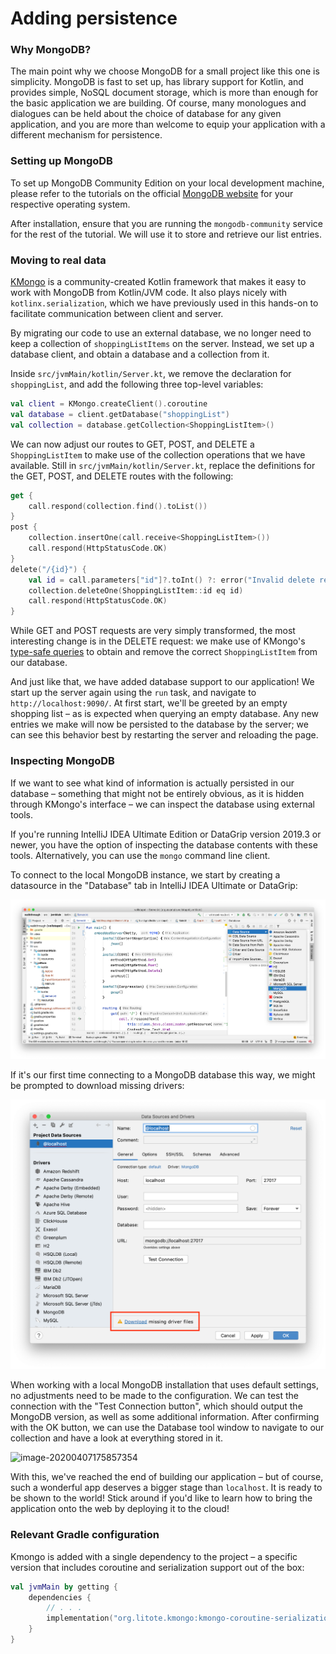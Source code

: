 # Adding persistence

### Why MongoDB?

The main point why we choose MongoDB for a small project like this one is simplicity. MongoDB is fast to set up, has library support for Kotlin, and provides simple, NoSQL document storage, which is more than enough for the basic application we are building. Of course, many monologues and dialogues can be held about the choice of database for any given application, and you are more than welcome to equip your application with a different mechanism for persistence.

### Setting up MongoDB

To set up MongoDB Community Edition on your local development machine, please refer to the tutorials on the official [MongoDB website](https://docs.mongodb.com/manual/installation/#mongodb-community-edition-installation-tutorials) for your respective operating system.

After installation, ensure that you are running the `mongodb-community` service for the rest of the tutorial. We will use it to store and retrieve our list entries.

### Moving to real data

[KMongo](https://litote.org/kmongo/) is a community-created Kotlin framework that makes it easy to work with MongoDB from Kotlin/JVM code. It also plays nicely with `kotlinx.serialization`, which we have previously used in this hands-on to facilitate communication between client and server.

By migrating our code to use an external database, we no longer need to keep a collection of `shoppingListItems`  on the server. Instead, we set up a database client, and obtain a database and a collection from it.

Inside `src/jvmMain/kotlin/Server.kt`, we remove the declaration for `shoppingList`, and add the following three top-level variables:

```kotlin
val client = KMongo.createClient().coroutine
val database = client.getDatabase("shoppingList")
val collection = database.getCollection<ShoppingListItem>()
```

We can now adjust our routes to GET, POST, and DELETE a `ShoppingListItem` to make use of the collection operations that we have available. Still in `src/jvmMain/kotlin/Server.kt`, replace the definitions for the GET, POST, and DELETE routes with the following:

```kotlin
get {
    call.respond(collection.find().toList())
}
post {
    collection.insertOne(call.receive<ShoppingListItem>())
    call.respond(HttpStatusCode.OK)
}
delete("/{id}") {
    val id = call.parameters["id"]?.toInt() ?: error("Invalid delete request")
    collection.deleteOne(ShoppingListItem::id eq id)
    call.respond(HttpStatusCode.OK)
}
```

While GET and POST requests are very simply transformed, the most interesting change is in the DELETE request: we make use of KMongo's [type-safe queries](https://litote.org/kmongo/typed-queries/) to obtain and remove the correct `ShoppingListItem` from our database.

And just like that, we have added database support to our application! We start up the server again using the `run` task, and navigate to `http://localhost:9090/`. At first start, we'll be greeted by an empty shopping list – as is expected when querying an empty database. Any new entries we make will now be persisted to the database by the server; we can see this behavior best by restarting the server and reloading the page.

### Inspecting MongoDB

If we want to see what kind of information is actually persisted in our database – something that might not be entirely obvious, as it is hidden through KMongo's interface – we can inspect the database using external tools.

If you're running IntelliJ IDEA Ultimate Edition or DataGrip version 2019.3 or newer, you have the option of inspecting the database contents with these tools. Alternatively, you can use the `mongo` command line client.

To connect to the local MongoDB instance, we start by creating a datasource in the "Database" tab in IntelliJ IDEA Ultimate or DataGrip:

![](./assets/mongodb_data_source.png)

If it's our first time connecting to a MongoDB database this way, we might be prompted to download missing drivers:

![](./assets/download_missing_drivers.png)

When working with a local MongoDB installation that uses default settings, no adjustments need to be made to the configuration. We can test the connection with the "Test Connection button", which should output the MongoDB version, as well as some additional information. After confirming with the OK button, we can use the Database tool window to navigate to our collection and have a look at everything stored in it.

![image-20200407175857354](/assets/image-20200407175857354.png)

With this, we've reached the end of building our application – but of course, such a wonderful app deserves a bigger stage than `localhost`. It is ready to be shown to the world! Stick around if you'd like to learn how to bring the application onto the web by deploying it to the cloud!

### Relevant Gradle configuration

Kmongo is added with a single dependency to the project – a specific version that includes coroutine and serialization support out of the box:

```kotlin
val jvmMain by getting {
    dependencies {
        // . . .
        implementation("org.litote.kmongo:kmongo-coroutine-serialization:$kmongoVersion")
    }
}
```
